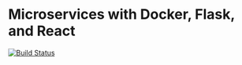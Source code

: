 # Microservices with Docker, Flask, and React

[![Build Status](https://travis-ci.org/matanbroner/testdriven-app.svg?branch=master)](https://travis-ci.org/matanbroner/testdriven-app)